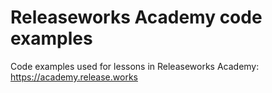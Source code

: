 # Releaseworks Academy code examples
Code examples used for lessons in Releaseworks Academy: https://academy.release.works
